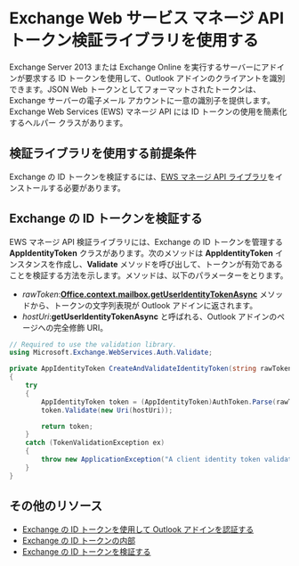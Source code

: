
# Exchange Web サービス マネージ API トークン検証ライブラリを使用する

Exchange Server 2013 または Exchange Online を実行するサーバーにアドインが要求する ID トークンを使用して、Outlook アドインのクライアントを識別できます。JSON Web トークンとしてフォーマットされたトークンは、Exchange サーバーの電子メール アカウントに一意の識別子を提供します。Exchange Web Services (EWS) マネージ API には ID トークンの使用を簡素化するヘルパー クラスがあります。

## 検証ライブラリを使用する前提条件

Exchange の ID トークンを検証するには、[EWS マネージ API ライブラリ](https://www.nuget.org/packages/Microsoft.Exchange.WebServices)をインストールする必要があります。

## Exchange の ID トークンを検証する

EWS マネージ API 検証ライブラリには、Exchange の ID トークンを管理する **AppIdentityToken** クラスがあります。次のメソッドは **AppIdentityToken** インスタンスを作成し、**Validate** メソッドを呼び出して、トークンが有効であることを検証する方法を示します。メソッドは、以下のパラメーターをとります。

- *rawToken*:[**Office.context.mailbox.getUserIdentityTokenAsync**](http://dev.office.com/reference/add-ins/outlook/Office.context.mailbox) メソッドから、トークンの文字列表現が Outlook アドインに返されます。
- *hostUri*:**getUserIdentityTokenAsync** と呼ばれる、Outlook アドインのページへの完全修飾 URI。

```C#
// Required to use the validation library.
using Microsoft.Exchange.WebServices.Auth.Validate;

private AppIdentityToken CreateAndValidateIdentityToken(string rawToken, string hostUri)
{
    try
    {
        AppIdentityToken token = (AppIdentityToken)AuthToken.Parse(rawToken);
        token.Validate(new Uri(hostUri));

        return token;
    }
    catch (TokenValidationException ex)
    {
        throw new ApplicationException("A client identity token validation error occurred.", ex);
    }
}
```

## その他のリソース

- [Exchange の ID トークンを使用して Outlook アドインを認証する](../outlook/authentication.md)  
- [Exchange の ID トークンの内部](../outlook/inside-the-identity-token.md)
- [Exchange の ID トークンを検証する](../outlook/validate-an-identity-token.md)
    
